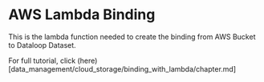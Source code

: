 # AWS Lambda Binding
This is the lambda function needed to create the binding from AWS Bucket to Dataloop Dataset.

For full tutorial, click (here)[data_management/cloud_storage/binding_with_lambda/chapter.md]